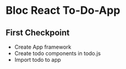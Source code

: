 # Bloc React To-Do-App

## First Checkpoint
  * Create App framework
  * Create todo components in todo.js
  * Import todo to app